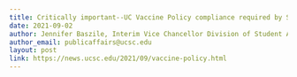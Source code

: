```yaml
---
title: Critically important--UC Vaccine Policy compliance required by Sept. 9
date: 2021-09-02
author: Jennifer Baszile, Interim Vice Chancellor Division of Student Affairs and Success, and Peter F. Biehl, Vice Provost and Dean Division of Graduate Studies
author_email: publicaffairs@ucsc.edu
layout: post
link: https://news.ucsc.edu/2021/09/vaccine-policy.html
---
```

